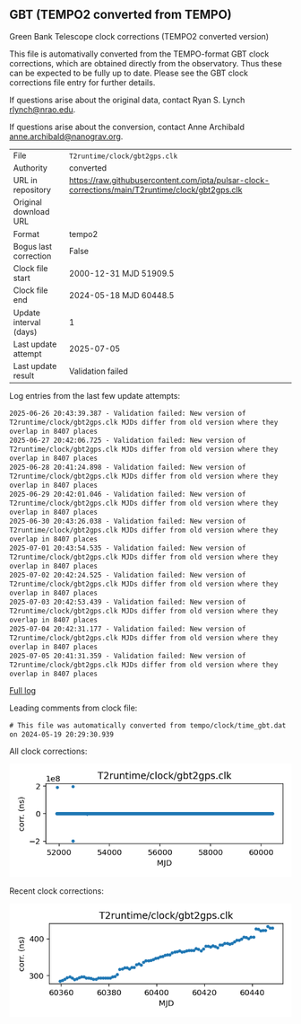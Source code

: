 
## GBT (TEMPO2 converted from TEMPO)

Green Bank Telescope clock corrections (TEMPO2 converted version)

This file is automativally converted from the TEMPO-format GBT
clock corrections, which are obtained directly from the observatory.
Thus these can be expected to be fully up to date. Please see the
GBT clock corrections file entry for further details.

If questions arise about the original data, contact Ryan S. Lynch
<rlynch@nrao.edu>.

If questions arise about the conversion, contact Anne Archibald
<anne.archibald@nanograv.org>.

|     |     |
|:--- |:--- |
| File | `T2runtime/clock/gbt2gps.clk` |
| Authority | converted |
| URL in repository | <https://raw.githubusercontent.com/ipta/pulsar-clock-corrections/main/T2runtime/clock/gbt2gps.clk> |
| Original download URL | <None> |
| Format | tempo2 |
| Bogus last correction | False |
| Clock file start | 2000-12-31 MJD 51909.5 |
| Clock file end | 2024-05-18 MJD 60448.5 |
| Update interval (days) | 1 |
| Last update attempt | 2025-07-05 |
| Last update result | Validation failed |

Log entries from the last few update attempts:
```
2025-06-26 20:43:39.387 - Validation failed: New version of T2runtime/clock/gbt2gps.clk MJDs differ from old version where they overlap in 8407 places
2025-06-27 20:42:06.725 - Validation failed: New version of T2runtime/clock/gbt2gps.clk MJDs differ from old version where they overlap in 8407 places
2025-06-28 20:41:24.898 - Validation failed: New version of T2runtime/clock/gbt2gps.clk MJDs differ from old version where they overlap in 8407 places
2025-06-29 20:42:01.046 - Validation failed: New version of T2runtime/clock/gbt2gps.clk MJDs differ from old version where they overlap in 8407 places
2025-06-30 20:43:26.038 - Validation failed: New version of T2runtime/clock/gbt2gps.clk MJDs differ from old version where they overlap in 8407 places
2025-07-01 20:43:54.535 - Validation failed: New version of T2runtime/clock/gbt2gps.clk MJDs differ from old version where they overlap in 8407 places
2025-07-02 20:42:24.525 - Validation failed: New version of T2runtime/clock/gbt2gps.clk MJDs differ from old version where they overlap in 8407 places
2025-07-03 20:42:53.439 - Validation failed: New version of T2runtime/clock/gbt2gps.clk MJDs differ from old version where they overlap in 8407 places
2025-07-04 20:42:31.177 - Validation failed: New version of T2runtime/clock/gbt2gps.clk MJDs differ from old version where they overlap in 8407 places
2025-07-05 20:41:31.359 - Validation failed: New version of T2runtime/clock/gbt2gps.clk MJDs differ from old version where they overlap in 8407 places
```
[Full log](https://raw.githubusercontent.com/ipta/pulsar-clock-corrections/main/log/T2runtime/clock/gbt2gps.clk.log)

Leading comments from clock file:

    # This file was automatically converted from tempo/clock/time_gbt.dat on 2024-05-19 20:29:30.939



All clock corrections:

![plot of all clock corrections](gbt2gps.clk.png "All corrections")

Recent clock corrections:

![plot of recent clock corrections](gbt2gps.clk.short.png "Recent corrections")

